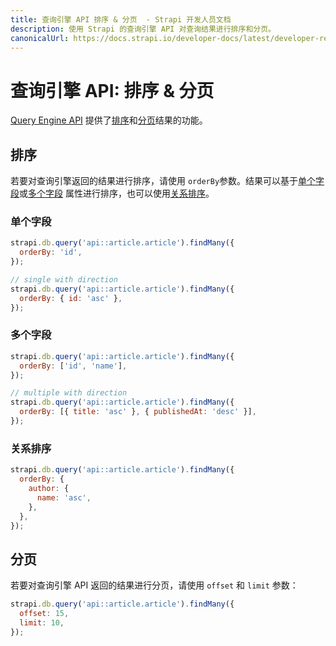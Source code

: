 ```yaml
---
title: 查询引擎 API 排序 & 分页  - Strapi 开发人员文档
description: 使用 Strapi 的查询引擎 API 对查询结果进行排序和分页。
canonicalUrl: https://docs.strapi.io/developer-docs/latest/developer-resources/database-apis-reference/query-engine/order-pagination.html
---
```


# 查询引擎 API: 排序 & 分页

[Query Engine API](/developer-docs/latest/developer-resources/database-apis-reference/query-engine-api.md) 提供了[排序](#排序)和[分页](#分页)结果的功能。

## 排序

若要对查询引擎返回的结果进行排序，请使用 `orderBy`参数。结果可以基于[单个字段](#单个字段)或[多个字段](#多个字段) 属性进行排序，也可以使用[关系排序](#关系排序)。

### 单个字段

```js
strapi.db.query('api::article.article').findMany({
  orderBy: 'id',
});

// single with direction
strapi.db.query('api::article.article').findMany({
  orderBy: { id: 'asc' },
});
```

### 多个字段

```js
strapi.db.query('api::article.article').findMany({
  orderBy: ['id', 'name'],
});

// multiple with direction
strapi.db.query('api::article.article').findMany({
  orderBy: [{ title: 'asc' }, { publishedAt: 'desc' }],
});
```

### 关系排序

```js
strapi.db.query('api::article.article').findMany({
  orderBy: {
    author: {
      name: 'asc',
    },
  },
});
```

## 分页

若要对查询引擎 API 返回的结果进行分页，请使用 `offset` 和 `limit` 参数：

```js
strapi.db.query('api::article.article').findMany({
  offset: 15, 
  limit: 10,
});
```
